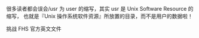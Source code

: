 很多读者都会误会/usr 为 user 的缩写，其实 usr 是 Unix Software Resource 的缩写， 也就是『Unix 操作系统软件资源』所放置的目录，而不是用户的数据啦！

挑战 FHS 官方英文文件